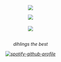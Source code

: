 <p align="center"> <img src="https://komarev.com/ghpvc/?username=whatsappvincible&label=snakes%20&color=3d9422&style=flat"  </p>
<p align="center">
  
<img src="https://files.catbox.moe/hlk1vv.png" /> 
<h6 align="center">
<img src="https://files.catbox.moe/vrxbj9.png" />
<h6 align="center">
dihlings the best

[![spotify-github-profile](https://spotify-github-profile.kittinanx.com/api/view?uid=31tjforkm2qskz4yab6uye6ggem4&cover_image=true&theme=natemoo-re&show_offline=false&background_color=121212&interchange=false&bar_color=b2bed2&bar_color_cover=false)](https://spotify-github-profile.kittinanx.com/api/view?uid=31tjforkm2qskz4yab6uye6ggem4&redirect=true)
